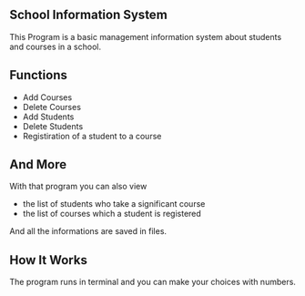 ## School Information System

This Program is a basic management information system about students and courses in a school.

## Functions

- Add Courses
- Delete Courses
- Add Students
- Delete Students
- Registiration of a student to a course

## And More


With that program you can also view

- the list of students who take a significant course
- the list of courses which a student is registered

And all the informations are saved in files.

## How It Works
The program runs in terminal and you can make your choices with numbers.

